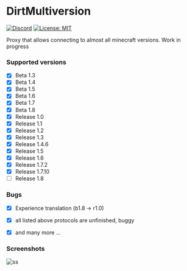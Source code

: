 # DirtMultiversion
[![Discord](https://img.shields.io/discord/684429844947271767.svg?label=Discord)](https://discord.gg/v6xsRdc)
[![License: MIT](https://img.shields.io/badge/license-MIT-red.svg)](LICENSE)

Proxy that allows connecting to almost all minecraft versions. Work in progress 

### Supported versions
- [X] Beta 1.3
- [X] Beta 1.4
- [X] Beta 1.5
- [X] Beta 1.6
- [X] Beta 1.7
- [X] Beta 1.8
- [X] Release 1.0
- [X] Release 1.1
- [X] Release 1.2
- [X] Release 1.3
- [X] Release 1.4.6
- [X] Release 1.5
- [X] Release 1.6
- [X] Release 1.7.2
- [X] Release 1.7.10
- [ ] Release 1.8

### Bugs
- [x] Experience translation (b1.8 -> r1.0)
- [x] all listed above protocols are unfinished, buggy
- [x] and many more ...


### Screenshots
![ss](https://i.imgur.com/YbFP7G2.png)